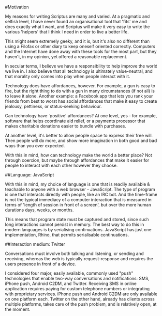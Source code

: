
#Motivation

My reasons for writing Scriptus are many and varied. At a pragmatic and selfish level, I have never found an organisational tool that 'fits' me and does exactly what I want, and Scriptus will make it very easy to write the various 'helpers' that I think I need in order to live a better life.

This might seem extremely geeky, and it is, but it's also no different than using a Filofax or other diary to keep oneself oriented correctly. Computers and the Internet have done away with these tools for the most part, but they haven't, in my opinion, yet offered a reasonable replacement.
<!--
In a more social context, I think that although IT is transforming our social substrates, it hasn't yet built many social structures. For me the difference is between a well-maintained park, and a football club that plays in that park. The first is the 'infrastructure' that allows many different social interactions, and the second is people meeting, acting together and forming a community of sorts.

"Facebook and twitter are good at the former but not the latter"
 - why this isn't true - communities form on Facebook and Twitter all the time, and they're ad-hoc, spontaneous and they form without the need for having their conventions programmed in.
-->

In secular terms, I believe we have a responsibility to help improve the world we live in. I also believe that all technology is ultimately value-neutral, and that morality only comes into play when people interact with it.

Technology does have affordances, however. For example, a gun is easy to fire, but the right thing to do with a gun in many circumstances (if not all) is to leave it alone. Another example: a Facebook app that lets you rank your friends from best to worst has social affordances that make it easy to create jealousy, pettiness, or status-seeking behaviour.

Can technology have 'positive' affordances? At one level, yes - for example, software that helps coordinate aid relief, or a payments processor that makes charitable donations easier to bundle with purchases.

At another level, it's better to allow people space to express their free will. Then people will do more, and show more imagination in both good and bad ways than you ever expected.

With this in mind, how can technology make the world a better place? Not through coercion, but maybe through affordances that make it easier for people to interact with each other however they choose.

##Language: JavaScript

With this in mind, my choice of language is one that is readily available & teachable to anyone with a web browser - JavaScript. The type of program is one that interacts directly with people, like an IRC bot. And the time-frame is not the typical immediacy of a computer interaction that is measured in terms of 'length of session in front of a screen', but over the more human durations days, weeks, or months.

This means that program state must be captured and stored, since such long interactions cannot persist in memory. The best way to do this in modern languages is by serialising continuations. JavaScript has just one implementation, Rhino, that permits serialisable continuations.

##Interaction medium: Twitter

Conversations must involve both talking and listening, or sending and receiving, whereas the web is typically request-response and requires the users presence in front of a device.

I considered four major, easily available, commonly used "push" technologies that enable two-way conversations and notifications: SMS, iPhone push, Android C2DM, and Twitter. Receiving SMS in online application requires paying for custom telephone numbers or integrating with proprietary services. iPhone push and Android C2DM are only available on one platform each. Twitter on the other hand, already has clients across multiple platforms, takes care of the push problem, and is relatively open, at the moment.



